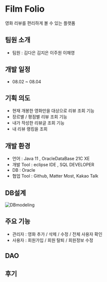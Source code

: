 # Film Folio
영화 리뷰를 편리하게 볼 수 있는 플랫폼

## 팀원 소개 
 - 팀원 : 김다은 김지은 이주원 이채영
   
## 개발 일정 
 - 08.02 ~ 08.04

## 기획 의도 
 - 현재 개봉한 영화만을 대상으로 리뷰 조회 기능
 - 장르별 / 평점별 리뷰 조회 기능
 - 내가 작성한 리뷰글 조회 기능
 - 내 리뷰 랭킹을 조회

## 개발 환경 
  - 언어 : Java 11 , OracleDataBase 21C XE
  - 개발 Tool : eclipse IDE , SQL DEVELOPER
  - DB : Oracle
  - 협업 Tool : Github, Matter Most, Kakao Talk

## DB설계
![DBmodeling](https://github.com/KB-miniFive/FilmFolio/assets/78676660/8297def7-c7ff-4793-ab93-2884b31aeaf6)

## 주요 기능 
  - 관리자 : 영화 추가 / 삭제 / 수정 / 전체 사용자 확인 
  - 사용자 : 회원가입 / 회원 탈퇴 / 회원정보 수정

## DAO

## 후기

